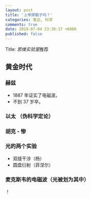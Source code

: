 ```yaml
---
layout: post
title: '上帝掷骰子吗？'
categories: 笔记, 科学
comments: true
date: 2019-07-04 23:30:17 +0800
published: false
---
```


Title: *思维实验室*推荐

## 黄金时代

### 赫兹

* 1887 年证实了电磁波。
* 不到 37 岁卒。

### 以太 （伪科学定论）

### 胡克 - 惨

### 光的两个实验

* 双缝干涉（杨）
* 圆盘衍射（菲涅尔）

### 麦克斯韦的电磁波（光被划为其中）

！
